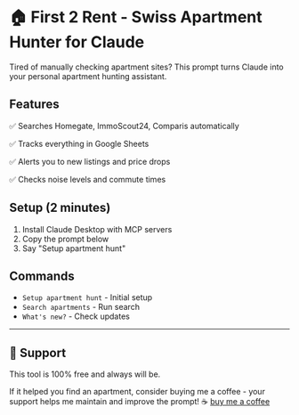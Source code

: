 # 🏠 First 2 Rent - Swiss Apartment Hunter for Claude

Tired of manually checking apartment sites? This prompt turns Claude into your personal apartment hunting assistant.

## Features

✅ Searches Homegate, ImmoScout24, Comparis automatically

✅ Tracks everything in Google Sheets

✅ Alerts you to new listings and price drops

✅ Checks noise levels and commute times

## Setup (2 minutes)

1. Install Claude Desktop with MCP servers
2. Copy the prompt below
3. Say "Setup apartment hunt"

## Commands

- `Setup apartment hunt` - Initial setup
- `Search apartments` - Run search
- `What's new?` - Check updates

---

## 💝 Support

This tool is 100% free and always will be.

If it helped you find an apartment, consider buying me a coffee - your support helps me maintain and improve the prompt!
☕ [buy me a coffee](https://buymeacoffee.com/beastxro) 